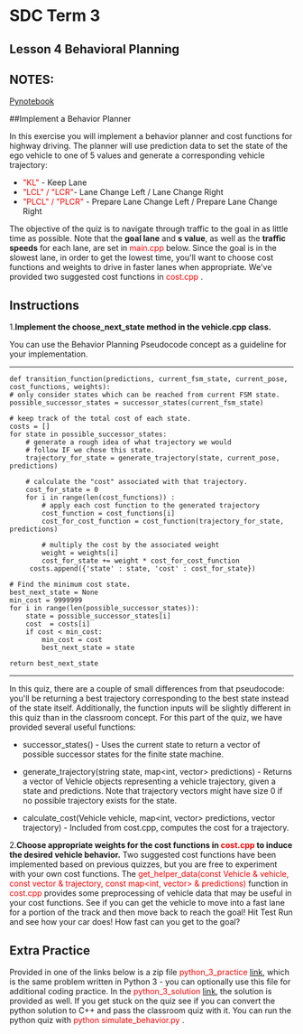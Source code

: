 # SDC Term 3 
## Lesson 4 Behavioral Planning 

## NOTES:

[Pynotebook](./Behavioral_Planning.ipynb)


##Implement a Behavior Planner

In this exercise you will implement a behavior planner and cost functions for highway driving. The planner will use prediction data to set the state of the ego vehicle to one of 5 values and generate a corresponding vehicle trajectory:

*	<span style="color:red">"KL" </span> - Keep Lane
*	<span style="color:red">"LCL" / "LCR"</span>- Lane Change Left / Lane Change Right
*	<span style="color:red">"PLCL" / "PLCR"</span> - Prepare Lane Change Left / Prepare Lane Change Right

The objective of the quiz is to navigate through traffic to the goal in as little time as possible. Note that the **goal lane** and **s value**, as well as the **traffic speeds** for each lane, are set in <span style="color:red"> main.cpp </span> below. Since the goal is in the slowest lane, in order to get the lowest time, you'll want to choose cost functions and weights to drive in faster lanes when appropriate. We've provided two suggested cost functions in <span style="color:red">cost.cpp </span>.

## Instructions

1.**Implement the choose\_next_state method in the vehicle.cpp class.** 

You can use the Behavior Planning Pseudocode concept as a guideline for your implementation. 
 
---
	def transition_function(predictions, current_fsm_state, current_pose, cost_functions, weights):
    # only consider states which can be reached from current FSM state.
    possible_successor_states = successor_states(current_fsm_state)

    # keep track of the total cost of each state.
    costs = []
    for state in possible_successor_states:
        # generate a rough idea of what trajectory we would
        # follow IF we chose this state.
        trajectory_for_state = generate_trajectory(state, current_pose, predictions)

        # calculate the "cost" associated with that trajectory.
        cost_for_state = 0
        for i in range(len(cost_functions)) :
            # apply each cost function to the generated trajectory
            cost_function = cost_functions[i]
            cost_for_cost_function = cost_function(trajectory_for_state, predictions)

            # multiply the cost by the associated weight
            weight = weights[i]
            cost_for_state += weight * cost_for_cost_function
         costs.append({'state' : state, 'cost' : cost_for_state})

    # Find the minimum cost state.
    best_next_state = None
    min_cost = 9999999
    for i in range(len(possible_successor_states)):
        state = possible_successor_states[i]
        cost  = costs[i]
        if cost < min_cost:
            min_cost = cost
            best_next_state = state 

    return best_next_state 
 
---

In this quiz, there are a couple of small differences from that pseudocode: you'll be returning a best trajectory corresponding to the best state instead of the state itself. Additionally, the function inputs will be slightly different in this quiz than in the classroom concept. For this part of the quiz, we have provided several useful functions:

* successor_states() - Uses the current state to return a vector of possible successor states for the finite state machine.
	
* generate_trajectory(string state, map<int, vector<Vehicle>> predictions) - Returns a vector of Vehicle objects representing a vehicle trajectory, given a state and predictions. Note that trajectory vectors might have size 0 if no possible trajectory exists for the state.

* calculate_cost(Vehicle vehicle, map<int, vector<Vehicle>> predictions, vector<Vehicle> trajectory) - Included from cost.cpp, computes the cost for a trajectory.


2.**Choose appropriate weights for the cost functions in <span style="color:red;">cost.cpp</span> to induce the desired vehicle behavior.** Two suggested cost functions have been implemented based on previous quizzes, but you are free to experiment with your own cost functions. The <span style="color:red;">get_helper_data(const Vehicle & vehicle, const vector<Vehicle> & trajectory, const map<int, vector<Vehicle>> & predictions) </span>  function in <span style="color:red"> cost.cpp </span> provides some preprocessing of vehicle data that may be useful in your cost functions. See if you can get the vehicle to move into a fast lane for a portion of the track and then move back to reach the goal!
Hit Test Run and see how your car does! How fast can you get to the goal?


## Extra Practice
Provided in one of the links below is a zip file <span style="color:red;"> python\_3\_practice </span> [link](./python-3-practice.zip), which is the same problem written in Python 3 - you can optionally use this file for additional coding practice. In the <span style="color:red;">python\_3_solution </span> [link](./python-3-solution.zip), the solution is provided as well. If you get stuck on the quiz see if you can convert the python solution to C++ and pass the classroom quiz with it. You can run the python quiz with <span style="color:red;">python simulate\_behavior.py </span>.
